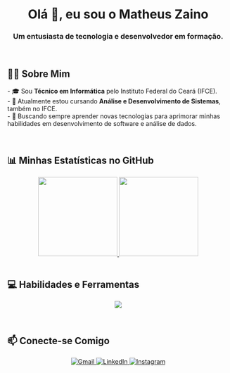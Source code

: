 <h1 align="center">
  Olá 👋, eu sou o Matheus Zaino
</h1>
<h3 align="center">
  Um entusiasta de tecnologia e desenvolvedor em formação.
</h3>

<br>

## 👨‍💻 Sobre Mim

<p>
  - 🎓 Sou <strong>Técnico em Informática</strong> pelo Instituto Federal do Ceará (IFCE).
  <br>
  - 🚀 Atualmente estou cursando <strong>Análise e Desenvolvimento de Sistemas</strong>, também no IFCE.
  <br>
  - 🌱 Buscando sempre aprender novas tecnologias para aprimorar minhas habilidades em desenvolvimento de software e análise de dados.
</p>

<br>

## 📊 Minhas Estatísticas no GitHub

<div align="center">
  <a href="https://github.com/Zaiknown">
    <img height="180em" src="https://github-readme-stats.vercel.app/api?username=Zaiknown&show_icons=true&theme=tokyonight&include_all_commits=true&count_private=true&hide_border=true"/>
    <img height="180em" src="https://github-readme-stats.vercel.app/api/top-langs/?username=Zaiknown&layout=compact&langs_count=7&theme=tokyonight&hide_border=true"/>
  </a>
</div>

<br>

## 💻 Habilidades e Ferramentas

<p align="center">
  <a href="https://skillicons.dev">
    <img src="https://skillicons.dev/icons?i=python,django,javascript,html,css,git,docker,mysql" />
  </a>
</p>

<br>

## 📫 Conecte-se Comigo

<p align="center">
  <a href="mailto:matheuszainopo@gmail.com">
    <img src="https://img.shields.io/badge/Gmail-D14836?style=for-the-badge&logo=gmail&logoColor=white" alt="Gmail">
  </a>
  <a href="https://www.linkedin.com/in/matheus-zaino-94947234b/">
    <img src="https://img.shields.io/badge/LinkedIn-0077B5?style=for-the-badge&logo=linkedin&logoColor=white" alt="LinkedIn">
  </a>
  <a href="https://instagram.com/zaiknown.py">
    <img src="https://img.shields.io/badge/Instagram-E4405F?style=for-the-badge&logo=instagram&logoColor=white" alt="Instagram">
  </a>
</p>
